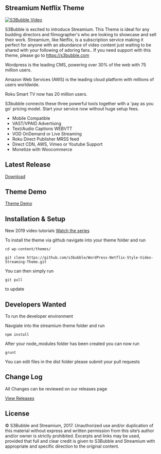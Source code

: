 ## Streamium Netflix Theme

[![S3Bubble Video](https://s3bubble-streamium-theme.s3.amazonaws.com/youts3.png)](http://www.youtube.com/watch?v=OYvVHOAKUGI)

S3Bubble is excited to introduce Streamium. This Theme is ideal for any budding directors and filmographer's who are looking to showcase and sell their work. Streamium, like Netflix, is a subscription service making it perfect for anyone with an abundance of video content just waiting to be shared with your following of adoring fans.. If you need support with this theme, please go to https://s3bubble.com

Wordpress is the leading CMS, powering over 30% of the web with 75 million users.

Amazon Web Services (AWS) is the leading cloud platform with millions of users worldwide.

Roku Smart TV now has 20 million users.

S3bubble connects these three powerful tools together with a 'pay as you go' pricing model. Start your service now without huge setup fees.

* Mobile Compatible
* VAST/VPAID Advertising
* Text/Audio Captions WEBVTT
* VOD OnDemand or Live Streaming
* Roku Direct Publisher MRSS feed
* Direct CDN, AWS, Vimeo or Youtube Support
* Monetize with Woocommerce

## Latest Release

[Download](https://github.com/s3bubble/Streamium-Netflix-Theme/releases)

## Theme Demo

[Theme Demo](http://streamiumtheme.com/)

## Installation & Setup

New 2019 video tutorials
[Watch the series](https://www.youtube.com/watch?v=OYvVHOAKUGI&list=PLC2Z78VyD-JDHG_Ko8E7wjtSNQpPy1uAM)


To install the theme via github navigate into your theme folder and run
```
cd wp-content/themes/

```
```
git clone https://github.com/s3bubble/WordPress-Netflix-Style-Video-Streaming-Theme.git
```

You can then simply run 
```
git pull
``` 

to update

## Developers Wanted

To run the developer environment

Navgiate into the streamium theme folder and run
```
npm install
```

After your node_modules folder has been created you can now run
```
grunt
```

You can edit files in the dist folder please submit your pull requests

## Change Log

All Changes can be reviewed on our releases page

[View Releases](https://github.com/s3bubble/Streamium-Netflix-Theme/releases)

## License

© S3Bubble and Streamium, 2017. Unauthorized use and/or duplication of this material without express and written permission from this site’s author and/or 
owner is strictly prohibited. Excerpts and links may be used, provided that full and clear credit is given to S3Bubble and Streamium with appropriate 
and specific direction to the original content.